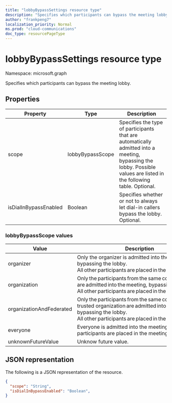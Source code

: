 ```yaml
---
title: "lobbyBypassSettings resource type"
description: "Specifies which participants can bypass the meeting lobby."
author: "frankpeng7"
localization_priority: Normal
ms.prod: "cloud-communications"
doc_type: resourcePageType
---
```


# lobbyBypassSettings resource type

Namespace: microsoft.graph

Specifies which participants can bypass the meeting lobby.

## Properties

| Property              | Type             | Description                                                                                                                                                          |
| --------------------- | ---------------- | -------------------------------------------------------------------------------------------------------------------------------------------------------------------- |
| scope                 | lobbyBypassScope | Specifies the type of participants that are automatically admitted into a meeting, bypassing the lobby. Possible values are listed in the following table. Optional. |
| isDialInBypassEnabled | Boolean          | Specifies whether or not to always let dial-in callers bypass the lobby. Optional.                                                                                   |

### lobbyBypassScope values

| Value                    | Description                                                                                                                                                                     |
| ------------------------ | ------------------------------------------------------------------------------------------------------------------------------------------------------------------------------- |
| organizer                | Only the organizer is admitted into the meeting, bypassing the lobby. All other participants are placed in the meeting lobby.                                                   |
| organization             | Only the participants from the same company are admitted into the meeting, bypassing the lobby. All other participants are placed in the meeting lobby.                         |
| organizationAndFederated | Only the participants from the same company or trusted organization are admitted into the meeting, bypassing the lobby. All other participants are placed in the meeting lobby. |
| everyone                 | Everyone is admitted into the meeting. No participants are placed in the meeting lobby.                                                                                         |
| unknownFutureValue       | Unknow future value.                                                                                                                                                            |

## JSON representation

The following is a JSON representation of the resource.

<!-- {
  "blockType": "resource",
  "optionalProperties": [],
  "@odata.type": "microsoft.graph.lobbyBypassSettings"
}-->
```json
{
  "scope": "String",
  "isDialInBypassEnabled": "Boolean",
}
```

<!-- uuid: 8fcb5dbc-d5aa-4681-8e31-b001d5168d79
2015-10-25 14:57:30 UTC -->
<!--
{
  "type": "#page.annotation",
  "description": "lobbyBypassSettings resource",
  "keywords": "",
  "section": "documentation",
  "tocPath": "",
  "suppressions": []
}
-->
